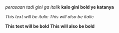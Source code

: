 *perasaan tadi gini ga italik*
**kalo gini bold ye katanya**

*This text will be italic*
_This will also be italic_

**This text will be bold**
__This will also be bold__
